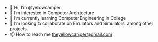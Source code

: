 - 👋 Hi, I’m @yellowcamper
- 👀 I’m interested in Computer Architecture
- 🌱 I’m currently learning Computer Engineering in College
- 💞️ I’m looking to collaborate on Emulators and Simulators, among other projects.
- 📫 How to reach me theyellowcamper@gmail.com

<!---
yellowcamper/yellowcamper is a ✨ special ✨ repository because its `README.md` (this file) appears on your GitHub profile.
You can click the Preview link to take a look at your changes.
--->
